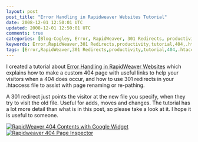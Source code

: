 ```yaml
---           
layout: post
post_title: "Error Handling in Rapidweaver Websites Tutorial"
date: 2008-12-01 12:50:01 UTC
updated: 2008-12-01 12:50:01 UTC
comments: true
categories: [Blog-Cogley, Error, RapidWeaver, 301 Redirects, productivity, tutorial, .htaccess]
keywords: Error,RapidWeaver,301 Redirects,productivity,tutorial,404,.htaccess
tags: [Error,RapidWeaver,301 Redirects,productivity,tutorial,404,.htaccess]
---
```

 

[](http://www.flickr.com/photos/81796435@N00/3074263774 "View 'Custom 404 page with RapidWeaver' on Flickr.com")I created a tutorial about [Error Handling in RapidWeaver Websites](http://rick.cogley.info/goodies/reference/rick-cogley-error-handling-in-rapidweaver.php) which explains how to make a custom 404 page with useful links to help your visitors when a 404 does occur, and how to use 301 redirects in your .htaccess file to assist with page renaming or re-pathing. 


A 301 redirect just points the visitor at the new file you specify, when they try to visit the old file. Useful for adds, moves and changes. The tutorial has a lot more detail than what is in this post, so please take a look at it. I hope it is useful to someone.


[![RapidWeaver 404 Contents with Google Widget](http://farm4.static.flickr.com/3204/3074257210_94f6a349d6_s.jpg)](http://www.flickr.com/photos/81796435@N00/3074257210 "View 'RapidWeaver 404 Contents with Google Widget' on Flickr.com")[![Rapidweaver 404 Page Inspector](http://farm4.static.flickr.com/3066/3074248714_6d9dc51af5_s.jpg)](http://www.flickr.com/photos/81796435@N00/3074248714 "View 'Rapidweaver 404 Page Inspector' on Flickr.com")







